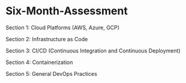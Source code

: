 # Six-Month-Assessment

Section 1: Cloud Platforms (AWS, Azure, GCP)

Section 2: Infrastructure as Code

Section 3: CI/CD (Continuous Integration and Continuous Deployment)

Section 4: Containerization

Section 5: General DevOps Practices
